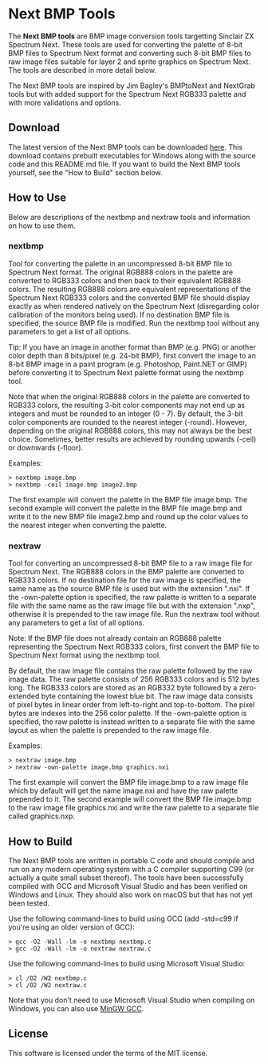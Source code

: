 # Next BMP Tools

The **Next BMP tools** are BMP image conversion tools targetting Sinclair ZX
Spectrum Next. These tools are used for converting the palette of 8-bit BMP
files to Spectrum Next format and converting such 8-bit BMP files to raw image
files suitable for layer 2 and sprite graphics on Spectrum Next. The tools are
described in more detail below.

The Next BMP tools are inspired by Jim Bagley's BMPtoNext and NextGrab tools but
with added support for the Spectrum Next RGB333 palette and with more validations
and options.

## Download

The latest version of the Next BMP tools can be downloaded
[here](https://github.com/stefanbylund/zxnext_bmp_tools/blob/master/build/zxnext_bmp_tools.zip).
This download contains prebuilt executables for Windows along with the source
code and this README.md file. If you want to build the Next BMP tools yourself,
see the "How to Build" section below.

## How to Use

Below are descriptions of the nextbmp and nextraw tools and information on how
to use them.

### nextbmp

Tool for converting the palette in an uncompressed 8-bit BMP file to Spectrum
Next format. The original RGB888 colors in the palette are converted to RGB333
colors and then back to their equivalent RGB888 colors. The resulting RGB888
colors are equivalent representations of the Spectrum Next RGB333 colors and
the converted BMP file should display exactly as when rendered natively on the
Spectrum Next (disregarding color calibration of the monitors being used).
If no destination BMP file is specified, the source BMP file is modified.
Run the nextbmp tool without any parameters to get a list of all options.

Tip: If you have an image in another format than BMP (e.g. PNG) or another color
depth than 8 bits/pixel (e.g. 24-bit BMP), first convert the image to an 8-bit
BMP image in a paint program (e.g. Photoshop, Paint.NET or GIMP) before
converting it to Spectrum Next palette format using the nextbmp tool.

Note that when the original RGB888 colors in the palette are converted to RGB333
colors, the resulting 3-bit color components may not end up as integers and must
be rounded to an integer (0 - 7). By default, the 3-bit color components are
rounded to the nearest integer (-round). However, depending on the original
RGB888 colors, this may not always be the best choice. Sometimes, better results
are achieved by rounding upwards (-ceil) or downwards (-floor).

Examples:
```
> nextbmp image.bmp
> nextbmp -ceil image.bmp image2.bmp
```

The first example will convert the palette in the BMP file image.bmp. The second
example will convert the palette in the BMP file image.bmp and write it to the
new BMP file image2.bmp and round up the color values to the nearest integer
when converting the palette.

### nextraw

Tool for converting an uncompressed 8-bit BMP file to a raw image file for
Spectrum Next. The RGB888 colors in the BMP palette are converted to RGB333
colors. If no destination file for the raw image is specified, the same name as
the source BMP file is used but with the extension ".nxi". If the -own-palette
option is specified, the raw palette is written to a separate file with the
same name as the raw image file but with the extension ".nxp", otherwise it is
prepended to the raw image file. Run the nextraw tool without any parameters to
get a list of all options.

Note: If the BMP file does not already contain an RGB888 palette representing
the Spectrum Next RGB333 colors, first convert the BMP file to Spectrum Next
format using the nextbmp tool.

By default, the raw image file contains the raw palette followed by the raw
image data. The raw palette consists of 256 RGB333 colors and is 512 bytes long.
The RGB333 colors are stored as an RGB332 byte followed by a zero-extended byte
containing the lowest blue bit. The raw image data consists of pixel bytes in
linear order from left-to-right and top-to-bottom. The pixel bytes are indexes
into the 256 color palette. If the -own-palette option is specified, the raw
palette is instead written to a separate file with the same layout as when the
palette is prepended to the raw image file.

Examples:
```
> nextraw image.bmp
> nextraw -own-palette image.bmp graphics.nxi
```

The first example will convert the BMP file image.bmp to a raw image file which
by default will get the name image.nxi and have the raw palette prepended to it.
The second example will convert the BMP file image.bmp to the raw image file
graphics.nxi and write the raw palette to a separate file called graphics.nxp.

## How to Build

The Next BMP tools are written in portable C code and should compile and run on
any modern operating system with a C compiler supporting C99 (or actually a
quite small subset thereof). The tools have been successfully compiled with GCC
and Microsoft Visual Studio and has been verified on Windows and Linux. They
should also work on macOS but that has not yet been tested.

Use the following command-lines to build using GCC (add -std=c99 if you're using
an older version of GCC):
```
> gcc -O2 -Wall -lm -o nextbmp nextbmp.c
> gcc -O2 -Wall -lm -o nextraw nextraw.c
```

Use the following command-lines to build using Microsoft Visual Studio:
```
> cl /O2 /W2 nextbmp.c
> cl /O2 /W2 nextraw.c
```

Note that you don't need to use Microsoft Visual Studio when compiling on
Windows, you can also use [MinGW GCC](http://www.mingw.org/).

## License

This software is licensed under the terms of the MIT license.
